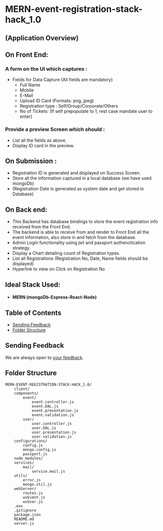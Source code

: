 # MERN-event-registration-stack-hack_1.0
## (Application Overview)
## On Front End:

### A form on the UI which captures :
  - Fields for Data Capture (All fields are mandatory)
    - Full Name
    - Mobile
    - E-Mail
    - Upload ID Card (Formats: png, jpeg)
    - Registration type : Self/Group/Corporate/Others
    - No of Tickets: (If self prepopulate to 1, rest case mandate user to enter)
### Provide a preview Screen which should :
  - List all the fields as above.
  - Display ID card in the preview.

## On Submission :
  - Registration ID is generated and displayed on Success Screen.
  - Store all the information captured in a local database (we have used mongoDb)
  - (Registration Date is generated as system date and get stored in Database)

## On Back end:
  - This Backend has database bindings to store the event registration info received from the Front End.
  - The backend is able to receive from and render to Front End all the event information, also store in and fetch from the database.
  - Admin Login functionality using jwt and passport authenctication strategy.
  - Display a Chart detailing count of Registration types.
  - List all Registrations (Registration No, Date, Name fields should be displayed)
  - Hyperlink to view on Click on Registration No

## Ideal Stack Used:
  - #### MERN (mongoDb-Express-React-Node)

## Table of Contents
- [Sending Feedback](#sending-feedback)
- [Folder Structure](#folder-structure)

## Sending Feedback

We are always open to [your feedback](https://github.com/omkarlanghe/MERN-event-registration-stack-hack_1.0/issues).
## Folder Structure

```
MERN-EVENT-REGISTRATION-STACK-HACK_1.0/
    client/
    components/
        event/
            event.controller.js
            event.DAL.js
            event.presentation.js
            event.validation.js
        user/
            user.controller.js
            user.DAL.js
            user.presentation.js
            user.validation.js
    configurations/
        config.js
        mongo.config.js
        passport.js
    node_modules/
    services/
        mail/
            service.mail.js
    utils/
        error.js
        mongo.util.js
    webServer/
        routes.js
        wsEvent.js
        wsUser.js
    .env
    .gitignore
    package.json
    README.md
    server.js
```
